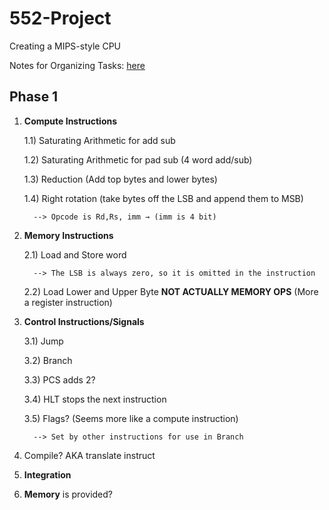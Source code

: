 # 552-Project
Creating a MIPS-style CPU

Notes for Organizing Tasks: [here](https://docs.google.com/document/d/1EIT2YE9qVkbk8FTKkhfBuAA56mgEnbDFtGcCBj3Gh_Q/edit?usp=sharing)

## Phase 1
1) **Compute Instructions**

    1.1) Saturating Arithmetic for add sub
   
    1.2) Saturating Arithmetic for pad sub (4 word add/sub)
   
    1.3) Reduction (Add top bytes and lower bytes)
   
    1.4) Right rotation (take bytes off the LSB and append them to MSB)
   
         --> Opcode is Rd,Rs, imm → (imm is 4 bit)
   
2) **Memory Instructions**
   
    2.1) Load and Store word
   
         --> The LSB is always zero, so it is omitted in the instruction
   
    2.2) Load Lower and Upper Byte **NOT ACTUALLY MEMORY OPS** (More a register instruction)
   
3) **Control Instructions/Signals**
   
    3.1) Jump
   
    3.2) Branch
   
    3.3) PCS adds 2?
   
    3.4) HLT stops the next instruction
   
    3.5) Flags?	 (Seems more like a compute instruction)
   
         --> Set by other instructions for use in Branch
   
4) Compile? AKA translate instruct
   
5) **Integration**

6) **Memory** is provided?
